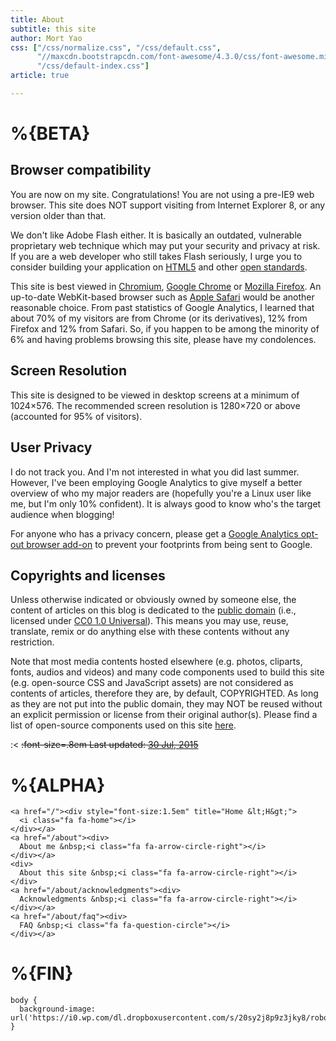 ```yaml
---
title: About
subtitle: this site
author: Mort Yao
css: ["/css/normalize.css", "/css/default.css",
      "//maxcdn.bootstrapcdn.com/font-awesome/4.3.0/css/font-awesome.min.css",
      "/css/default-index.css"]
article: true

---
```


# %{BETA}

## Browser compatibility

You are now on my site. Congratulations! You are not using a pre-IE9 web browser. This site does NOT support visiting from Internet Explorer 8, or any version older than that.

We don't like Adobe Flash either. It is basically an outdated, vulnerable proprietary web technique which may put your security and privacy at risk. If you are a web developer who still takes Flash seriously, I urge you to consider building your application on [HTML5](https://en.wikipedia.org/wiki/HTML5) and other [open standards](http://www.w3.org/standards/).

This site is best viewed in [Chromium](https://www.chromium.org/Home), [Google Chrome](https://www.google.com/chrome/browser/desktop/index.html) or [Mozilla Firefox](https://www.mozilla.org/en-US/firefox/new/). An up-to-date WebKit-based browser such as [Apple Safari](https://www.apple.com/safari/) would be another reasonable choice. From past statistics of Google Analytics, I learned that about 70% of my visitors are from Chrome (or its derivatives), 12% from Firefox and 12% from Safari. So, if you happen to be among the minority of 6% and having problems browsing this site, please have my condolences.

## Screen Resolution

This site is designed to be viewed in desktop screens at a minimum of 1024×576. The recommended screen resolution is 1280×720 or above (accounted for 95% of visitors).

## User Privacy

I do not track you. And I'm not interested in what you did last summer. However, I've been employing Google Analytics to give myself a better overview of who my major readers are (hopefully you're a Linux user like me, but I'm only 10% confident). It is always good to know who's the target audience when blogging!

For anyone who has a privacy concern, please get a [Google Analytics opt-out browser add-on](https://tools.google.com/dlpage/gaoptout) to prevent your footprints from being sent to Google.

## Copyrights and licenses

Unless otherwise indicated or obviously owned by someone else, the content of articles on this blog is dedicated to the [public domain](https://en.wikipedia.org/wiki/Public_domain) (i.e., licensed under [CC0 1.0 Universal](http://creativecommons.org/publicdomain/zero/1.0/)). This means you may use, reuse, translate, remix or do anything else with these contents without any restriction.

Note that most media contents hosted elsewhere (e.g. photos, cliparts, fonts, audios and videos) and many code components used to build this site (e.g. open-source CSS and JavaScript assets) are not considered as contents of articles, therefore they are, by default, COPYRIGHTED. As long as they are not put into the public domain, they may NOT be reused without an explicit permission or license from their original author(s). Please find a list of open-source components used on this site [here](/about/acknowledgments#open-source).

:<
~~:font-size=.8em Last updated: [30 Jul, 2015](/about/site)~~

# %{ALPHA}

```:html
<a href="/"><div style="font-size:1.5em" title="Home &lt;H&gt;">
  <i class="fa fa-home"></i>
</div></a>
<a href="/about"><div>
  About me &nbsp;<i class="fa fa-arrow-circle-right"></i>
</div></a>
<div>
  About this site &nbsp;<i class="fa fa-arrow-circle-right"></i>
</div>
<a href="/about/acknowledgments"><div>
  Acknowledgments &nbsp;<i class="fa fa-arrow-circle-right"></i>
</div></a>
<a href="/about/faq"><div>
  FAQ &nbsp;<i class="fa fa-question-circle"></i>
</div></a>
```

# %{FIN}

<!-- initialize page-wide style -->
```:css
body {
  background-image: url('https://i0.wp.com/dl.dropboxusercontent.com/s/20sy2j8p9z3jky8/robot%2Bqr_b.png');
}
```

